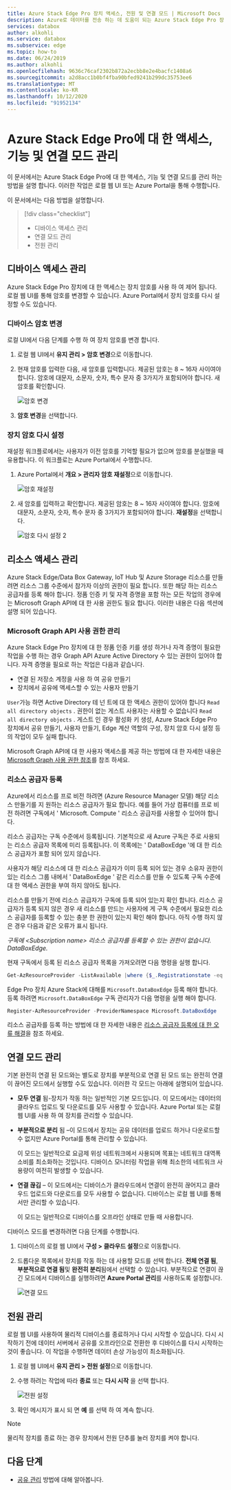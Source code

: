 ```yaml
---
title: Azure Stack Edge Pro 장치 액세스, 전원 및 연결 모드 | Microsoft Docs
description: Azure로 데이터를 전송 하는 데 도움이 되는 Azure Stack Edge Pro 장치에 대 한 액세스, 기능 및 연결 모드를 관리 하는 방법을 설명 합니다.
services: databox
author: alkohli
ms.service: databox
ms.subservice: edge
ms.topic: how-to
ms.date: 06/24/2019
ms.author: alkohli
ms.openlocfilehash: 9636c76caf2302b872a2ecbb8e2e4bacfc1408a6
ms.sourcegitcommit: a2d8acc1b0bf4fba90bfed9241b299dc35753ee6
ms.translationtype: MT
ms.contentlocale: ko-KR
ms.lasthandoff: 10/12/2020
ms.locfileid: "91952134"
---
```

# <a name="manage-access-power-and-connectivity-mode-for-your-azure-stack-edge-pro"></a>Azure Stack Edge Pro에 대 한 액세스, 기능 및 연결 모드 관리

이 문서에서는 Azure Stack Edge Pro에 대 한 액세스, 기능 및 연결 모드를 관리 하는 방법을 설명 합니다. 이러한 작업은 로컬 웹 UI 또는 Azure Portal을 통해 수행합니다.

이 문서에서는 다음 방법을 설명합니다.

> [!div class="checklist"]
> * 디바이스 액세스 관리
> * 연결 모드 관리
> * 전원 관리


## <a name="manage-device-access"></a>디바이스 액세스 관리

Azure Stack Edge Pro 장치에 대 한 액세스는 장치 암호를 사용 하 여 제어 됩니다. 로컬 웹 UI를 통해 암호를 변경할 수 있습니다. Azure Portal에서 장치 암호를 다시 설정할 수도 있습니다.

### <a name="change-device-password"></a>디바이스 암호 변경

로컬 UI에서 다음 단계를 수행 하 여 장치 암호를 변경 합니다.

1. 로컬 웹 UI에서 **유지 관리 > 암호 변경**으로 이동합니다.
2. 현재 암호를 입력한 다음, 새 암호를 입력합니다. 제공된 암호는 8 ~ 16자 사이여야 합니다. 암호에 대문자, 소문자, 숫자, 특수 문자 중 3가지가 포함되어야 합니다. 새 암호를 확인합니다.

    ![암호 변경](media/azure-stack-edge-manage-access-power-connectivity-mode/change-password-1.png)

3. **암호 변경**을 선택합니다.
 
### <a name="reset-device-password"></a>장치 암호 다시 설정

재설정 워크플로에서는 사용자가 이전 암호를 기억할 필요가 없으며 암호를 분실했을 때 유용합니다. 이 워크플로는 Azure Portal에서 수행합니다.

1. Azure Portal에서 **개요 > 관리자 암호 재설정**으로 이동합니다.

    ![암호 재설정](media/azure-stack-edge-manage-access-power-connectivity-mode/reset-password-1.png)


2. 새 암호를 입력하고 확인합니다. 제공된 암호는 8 ~ 16자 사이여야 합니다. 암호에 대문자, 소문자, 숫자, 특수 문자 중 3가지가 포함되어야 합니다. **재설정**을 선택합니다.

    ![암호 다시 설정 2](media/azure-stack-edge-manage-access-power-connectivity-mode/reset-password-2.png)

## <a name="manage-resource-access"></a>리소스 액세스 관리

Azure Stack Edge/Data Box Gateway, IoT Hub 및 Azure Storage 리소스를 만들려면 리소스 그룹 수준에서 참가자 이상의 권한이 필요 합니다. 또한 해당 하는 리소스 공급자를 등록 해야 합니다. 정품 인증 키 및 자격 증명을 포함 하는 모든 작업의 경우에는 Microsoft Graph API에 대 한 사용 권한도 필요 합니다. 이러한 내용은 다음 섹션에 설명 되어 있습니다. 

### <a name="manage-microsoft-graph-api-permissions"></a>Microsoft Graph API 사용 권한 관리

Azure Stack Edge Pro 장치에 대 한 정품 인증 키를 생성 하거나 자격 증명이 필요한 작업을 수행 하는 경우 Graph API Azure Active Directory 수 있는 권한이 있어야 합니다. 자격 증명을 필요로 하는 작업은 다음과 같습니다.

-  연결 된 저장소 계정을 사용 하 여 공유 만들기
-  장치에서 공유에 액세스할 수 있는 사용자 만들기

`User`가능 하면 Active Directory 테 넌 트에 대 한 액세스 권한이 있어야 합니다 `Read all directory objects` . 권한이 없는 게스트 사용자는 사용할 수 없습니다 `Read all directory objects` . 게스트 인 경우 활성화 키 생성, Azure Stack Edge Pro 장치에서 공유 만들기, 사용자 만들기, Edge 계산 역할의 구성, 장치 암호 다시 설정 등의 작업이 모두 실패 합니다.

Microsoft Graph API에 대 한 사용자 액세스를 제공 하는 방법에 대 한 자세한 내용은 [Microsoft Graph 사용 권한 참조](https://docs.microsoft.com/graph/permissions-reference)를 참조 하세요.

### <a name="register-resource-providers"></a>리소스 공급자 등록

Azure에서 리소스를 프로 비전 하려면 (Azure Resource Manager 모델) 해당 리소스 만들기를 지 원하는 리소스 공급자가 필요 합니다. 예를 들어 가상 컴퓨터를 프로 비전 하려면 구독에서 ' Microsoft. Compute ' 리소스 공급자를 사용할 수 있어야 합니다.
 
리소스 공급자는 구독 수준에서 등록됩니다. 기본적으로 새 Azure 구독은 주로 사용되는 리소스 공급자 목록에 미리 등록됩니다. 이 목록에는 ' DataBoxEdge '에 대 한 리소스 공급자가 포함 되어 있지 않습니다.

사용자가 해당 리소스에 대 한 리소스 공급자가 이미 등록 되어 있는 경우 소유자 권한이 있는 리소스 그룹 내에서 ' DataBoxEdge ' 같은 리소스를 만들 수 있도록 구독 수준에 대 한 액세스 권한을 부여 하지 않아도 됩니다.

리소스를 만들기 전에 리소스 공급자가 구독에 등록 되어 있는지 확인 합니다. 리소스 공급자가 등록 되지 않은 경우 새 리소스를 만드는 사용자에 게 구독 수준에서 필요한 리소스 공급자를 등록할 수 있는 충분 한 권한이 있는지 확인 해야 합니다. 아직 수행 하지 않은 경우 다음과 같은 오류가 표시 됩니다.

*구독에 \<Subscription name> 리소스 공급자를 등록할 수 있는 권한이 없습니다. DataBoxEdge.*


현재 구독에서 등록 된 리소스 공급자 목록을 가져오려면 다음 명령을 실행 합니다.

```PowerShell
Get-AzResourceProvider -ListAvailable |where {$_.Registrationstate -eq "Registered"}
```

Edge Pro 장치 Azure Stack에 대해를 `Microsoft.DataBoxEdge` 등록 해야 합니다. 등록 하려면 `Microsoft.DataBoxEdge` 구독 관리자가 다음 명령을 실행 해야 합니다.

```PowerShell
Register-AzResourceProvider -ProviderNamespace Microsoft.DataBoxEdge
```

리소스 공급자를 등록 하는 방법에 대 한 자세한 내용은 [리소스 공급자 등록에 대 한 오류 해결](../azure-resource-manager/templates/error-register-resource-provider.md)을 참조 하세요.

## <a name="manage-connectivity-mode"></a>연결 모드 관리

기본 완전히 연결 된 모드와는 별도로 장치를 부분적으로 연결 된 모드 또는 완전히 연결이 끊어진 모드에서 실행할 수도 있습니다. 이러한 각 모드는 아래에 설명되어 있습니다.

- **모두 연결** 됨-장치가 작동 하는 일반적인 기본 모드입니다. 이 모드에서는 데이터의 클라우드 업로드 및 다운로드를 모두 사용할 수 있습니다. Azure Portal 또는 로컬 웹 UI를 사용 하 여 장치를 관리할 수 있습니다.

- **부분적으로 분리** 됨 –이 모드에서 장치는 공유 데이터를 업로드 하거나 다운로드할 수 없지만 Azure Portal를 통해 관리할 수 있습니다.

    이 모드는 일반적으로 요금제 위성 네트워크에서 사용되며 목표는 네트워크 대역폭 소비를 최소화하는 것입니다. 디바이스 모니터링 작업을 위해 최소한의 네트워크 사용량이 여전히 발생할 수 있습니다.

- **연결 끊김** – 이 모드에서는 디바이스가 클라우드에서 연결이 완전히 끊어지고 클라우드 업로드와 다운로드를 모두 사용할 수 없습니다. 디바이스는 로컬 웹 UI를 통해서만 관리할 수 있습니다.

    이 모드는 일반적으로 디바이스를 오프라인 상태로 만들 때 사용합니다.

디바이스 모드를 변경하려면 다음 단계를 수행합니다.

1. 디바이스의 로컬 웹 UI에서 **구성 > 클라우드 설정**으로 이동합니다.
2. 드롭다운 목록에서 장치를 작동 하는 데 사용할 모드를 선택 합니다. **전체 연결 됨**, **부분적으로 연결 됨**및 **완전히 분리**됨에서 선택할 수 있습니다. 부분적으로 연결이 끊긴 모드에서 디바이스를 실행하려면 **Azure Portal 관리**를 사용하도록 설정합니다.

    ![연결 모드](media/azure-stack-edge-manage-access-power-connectivity-mode/connectivity-mode.png)
 
## <a name="manage-power"></a>전원 관리

로컬 웹 UI를 사용하여 물리적 디바이스를 종료하거나 다시 시작할 수 있습니다. 다시 시작하기 전에 데이터 서버에서 공유를 오프라인으로 전환한 후 디바이스를 다시 시작하는 것이 좋습니다. 이 작업을 수행하면 데이터 손상 가능성이 최소화됩니다.

1. 로컬 웹 UI에서 **유지 관리 > 전원 설정**으로 이동합니다.
2. 수행 하려는 작업에 따라 **종료** 또는 **다시 시작** 을 선택 합니다.

    ![전원 설정](media/azure-stack-edge-manage-access-power-connectivity-mode/shut-down-restart-1.png)

3. 확인 메시지가 표시 되 면 **예** 를 선택 하 여 계속 합니다.

> [!NOTE]
> 물리적 장치를 종료 하는 경우 장치에서 전원 단추를 눌러 장치를 켜야 합니다.

## <a name="next-steps"></a>다음 단계

- [공유 관리](azure-stack-edge-manage-shares.md) 방법에 대해 알아봅니다.
